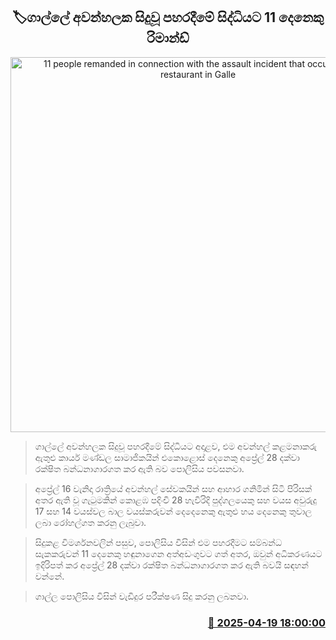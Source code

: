 <p align='center'><b><h2 align='center' title='11 people remanded in connection with the assault incident that occurred at a restaurant in Galle'>🏷ගාල්ලේ අවන්හලක සිදුවූ පහරදීමේ සිද්ධියට 11 දෙනෙකු රිමාන්ඩ්</h2></b></p>
<p align='center'><img src='https://helakuru.sgp1.cdn.digitaloceanspaces.com/esana/images/lib/arrested-2[1].jpg' width='600' alt='11 people remanded in connection with the assault incident that occurred at a restaurant in Galle'></p>

> ගාල්ලේ අවන්හලක සිදුවූ පහරදීමේ සිද්ධියට අදාළව, එම අවන්හල් කළමනාකරු ඇතුළු කාර්ය මණ්ඩල සාමාජිකයින් එකොළොස් දෙනෙකු අප්‍රේල් 28 දක්වා රක්ෂිත බන්ධනාගාරගත කර ඇති බව පොලිසිය පවසනවා.

> අප්‍රේල් 16 වැනිදා රාත්‍රියේ අවන්හල් සේවකයින් සහ ආහාර ගනිමින් සිටි පිරිසක් අතර ඇති වූ ගැටුමකින් කොළඹ පදිංචි 28 හැවිරිදි පුද්ගලයෙකු සහ වයස අවුරුදු 17 සහ 14 වයස්වල බාල වයස්කරුවන් දෙදෙනෙකු ඇතුළු හය දෙනෙකු තුවාල ලබා රෝහල්ගත කරනු ලැබුවා.

> සිදුකළ විමර්ශනවලින් පසුව, පොලිසිය විසින් එම පහරදීමට සම්බන්ධ සැකකරුවන් 11 දෙනෙකු හඳුනාගෙන අත්අඩංගුවට ගත් අතර, ඔවුන් අධිකරණයට ඉදිරිපත් කර අප්‍රේල් 28 දක්වා රක්ෂිත බන්ධනාගාරගත කර ඇති බවයි සඳහන් වන්නේ.

> ගාල්ල පොලිසිය විසින් වැඩිදුර පරීක්ෂණ සිදු කරනු ලබනවා.



<h3 align='right'><a href='https://www.helakuru.lk/esana/p/109342/'>📅 2025-04-19 18:00:00</a></h3>
